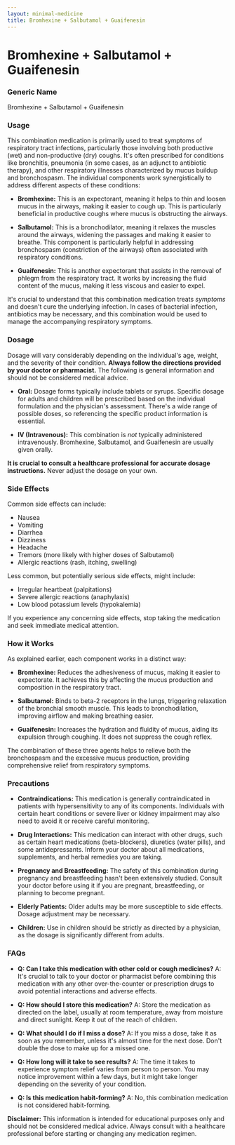```yaml
---
layout: minimal-medicine
title: Bromhexine + Salbutamol + Guaifenesin
---
```


# Bromhexine + Salbutamol + Guaifenesin
### Generic Name
Bromhexine + Salbutamol + Guaifenesin

### Usage

This combination medication is primarily used to treat symptoms of respiratory tract infections, particularly those involving both productive (wet) and non-productive (dry) coughs.  It's often prescribed for conditions like bronchitis, pneumonia (in some cases, as an adjunct to antibiotic therapy), and other respiratory illnesses characterized by mucus buildup and bronchospasm.  The individual components work synergistically to address different aspects of these conditions:

* **Bromhexine:** This is an expectorant, meaning it helps to thin and loosen mucus in the airways, making it easier to cough up.  This is particularly beneficial in productive coughs where mucus is obstructing the airways.

* **Salbutamol:** This is a bronchodilator, meaning it relaxes the muscles around the airways, widening the passages and making it easier to breathe. This component is particularly helpful in addressing bronchospasm (constriction of the airways) often associated with respiratory conditions.

* **Guaifenesin:**  This is another expectorant that assists in the removal of phlegm from the respiratory tract. It works by increasing the fluid content of the mucus, making it less viscous and easier to expel.

It's crucial to understand that this combination medication treats *symptoms* and doesn't cure the underlying infection.  In cases of bacterial infection, antibiotics may be necessary, and this combination would be used to manage the accompanying respiratory symptoms.


### Dosage

Dosage will vary considerably depending on the individual's age, weight, and the severity of their condition.  **Always follow the directions provided by your doctor or pharmacist.**  The following is general information and should not be considered medical advice.

* **Oral:** Dosage forms typically include tablets or syrups. Specific dosage for adults and children will be prescribed based on the individual formulation and the physician's assessment.  There's a wide range of possible doses, so referencing the specific product information is essential.

* **IV (Intravenous):** This combination is *not* typically administered intravenously.  Bromhexine, Salbutamol, and Guaifenesin are usually given orally.

**It is crucial to consult a healthcare professional for accurate dosage instructions.**  Never adjust the dosage on your own.


### Side Effects

Common side effects can include:

* Nausea
* Vomiting
* Diarrhea
* Dizziness
* Headache
* Tremors (more likely with higher doses of Salbutamol)
* Allergic reactions (rash, itching, swelling)


Less common, but potentially serious side effects, might include:

* Irregular heartbeat (palpitations)
* Severe allergic reactions (anaphylaxis)
* Low blood potassium levels (hypokalemia)


If you experience any concerning side effects, stop taking the medication and seek immediate medical attention.


### How it Works

As explained earlier, each component works in a distinct way:

* **Bromhexine:** Reduces the adhesiveness of mucus, making it easier to expectorate. It achieves this by affecting the mucus production and composition in the respiratory tract.

* **Salbutamol:** Binds to beta-2 receptors in the lungs, triggering relaxation of the bronchial smooth muscle. This leads to bronchodilation, improving airflow and making breathing easier.

* **Guaifenesin:** Increases the hydration and fluidity of mucus, aiding its expulsion through coughing. It does not suppress the cough reflex.


The combination of these three agents helps to relieve both the bronchospasm and the excessive mucus production, providing comprehensive relief from respiratory symptoms.


### Precautions

* **Contraindications:**  This medication is generally contraindicated in patients with hypersensitivity to any of its components.  Individuals with certain heart conditions or severe liver or kidney impairment may also need to avoid it or receive careful monitoring.

* **Drug Interactions:** This medication can interact with other drugs, such as certain heart medications (beta-blockers), diuretics (water pills), and some antidepressants. Inform your doctor about all medications, supplements, and herbal remedies you are taking.

* **Pregnancy and Breastfeeding:**  The safety of this combination during pregnancy and breastfeeding hasn't been extensively studied. Consult your doctor before using it if you are pregnant, breastfeeding, or planning to become pregnant.

* **Elderly Patients:**  Older adults may be more susceptible to side effects.  Dosage adjustment may be necessary.

* **Children:**  Use in children should be strictly as directed by a physician, as the dosage is significantly different from adults.


### FAQs

* **Q: Can I take this medication with other cold or cough medicines?** A:  It's crucial to talk to your doctor or pharmacist before combining this medication with any other over-the-counter or prescription drugs to avoid potential interactions and adverse effects.

* **Q: How should I store this medication?** A: Store the medication as directed on the label, usually at room temperature, away from moisture and direct sunlight. Keep it out of the reach of children.

* **Q: What should I do if I miss a dose?** A: If you miss a dose, take it as soon as you remember, unless it's almost time for the next dose.  Don't double the dose to make up for a missed one.

* **Q: How long will it take to see results?** A: The time it takes to experience symptom relief varies from person to person. You may notice improvement within a few days, but it might take longer depending on the severity of your condition.

* **Q: Is this medication habit-forming?** A: No, this combination medication is not considered habit-forming.


**Disclaimer:** This information is intended for educational purposes only and should not be considered medical advice. Always consult with a healthcare professional before starting or changing any medication regimen.
